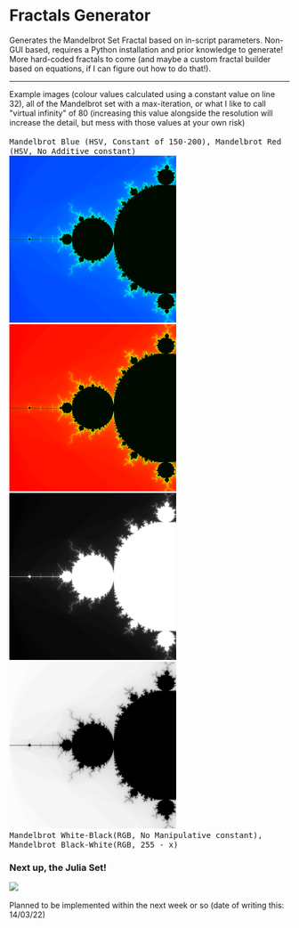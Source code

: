 
# Fractals Generator
Generates the Mandelbrot Set Fractal based on in-script parameters. Non-GUI based, requires a Python installation and prior knowledge to generate!
More hard-coded fractals to come (and maybe a custom fractal builder based on equations, if I can figure out how to do that!).
<hr>
 Example images (colour values calculated using a constant value on line 32), all of the Mandelbrot set with a max-iteration, or what I like to call "virtual infinity" of 80 (increasing this value alongside the resolution will increase the detail, but mess with those values at your own risk)
 <br><br>
 <kbd>
 Mandelbrot Blue (HSV, Constant of 150-200), Mandelbrot Red (HSV, No Additive constant)<br>
 <img src="https://github.com/JBusterJ/fractals/blob/main/mandelbrot_blue.png?raw=true" width=300>
<img src="https://github.com/JBusterJ/fractals/blob/main/mandelbrot_red.png?raw=true" width=300> <br>
<img src="https://github.com/JBusterJ/fractals/blob/main/mandelbrot_lr.png?raw=true" width=300>
<img src="https://github.com/JBusterJ/fractals/blob/main/mandelbrot_mono.png?raw=true" width=300><br>
 Mandelbrot White-Black(RGB, No Manipulative constant), Mandelbrot Black-White(RGB, 255 - x)<br>
</kbd>

<h3>Next up, the Julia Set!</h3>
<img src="https://www.mcgoodwin.net/julia/mcmjul1.gif">
<p>Planned to be implemented within the next week or so (date of writing this: 14/03/22)</p>
